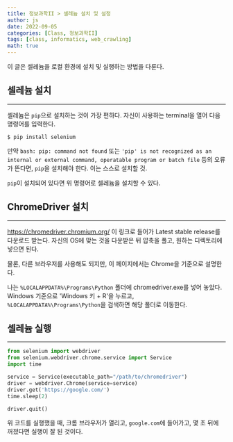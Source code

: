 ```yaml
---
title: 정보과학II > 셀레늄 설치 및 설정
author: js
date: 2022-09-05
categories: [Class, 정보과학II]
tags: [class, informatics, web_crawling]
math: true
---
```


이 글은 셀레늄을 로컬 환경에 설치 및 실행하는 방법을 다룬다.

## 셀레늄 설치
---
셀레늄은 `pip`으로 설치하는 것이 가장 편하다. 자신이 사용하는 terminal을 열어 다음 명령어를 입력한다.
```console
$ pip install selenium
```
만약 `bash: pip: command not found` 또는 `'pip' is not recognized as an internal or external command, operatable program or batch file` 등의 오류가 뜬다면, `pip`을 설치해야 한다. 이는 스스로 설치할 것.

`pip`이 설치되어 있다면 위 명령어로 셀레늄을 설치할 수 있다.

## ChromeDriver 설치
---
<https://chromedriver.chromium.org/> 이 링크로 들어가 Latest stable release를 다운로드 받는다. 자신의 OS에 맞는 것을 다운받은 뒤 압축을 풀고, 원하는 디렉토리에 넣으면 된다.

물론, 다른 브라우저를 사용해도 되지만, 이 페이지에서는 Chrome을 기준으로 설명한다.

나는 `%LOCALAPPDATA%\Programs\Python` 폴더에 chromedriver.exe를 넣어 놓았다. Windows 기준으로 'Windows 키 + R'을 누르고, `%LOCALAPPDATA%\Programs\Python`을 검색하면 해당 폴더로 이동한다.

## 셀레늄 실행
---
```python
from selenium import webdriver
from selenium.webdriver.chrome.service import Service
import time

service = Service(executable_path="/path/to/chromedriver")
driver = webdriver.Chrome(service=service)
driver.get('https://google.com/')
time.sleep(2)

driver.quit()
```

위 코드를 실행했을 때, 크롬 브라우저가 열리고, `google.com`에 들어가고, 몇 초 뒤에 꺼졌다면 실행이 잘 된 것이다.